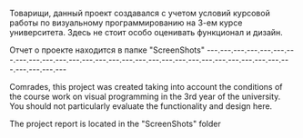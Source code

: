 Товарищи, данный проект создавался с учетом условий курсовой работы по визуальному программированию на 3-ем курсе университета. 
Здесь не стоит особо оценивать функционал и дизайн.

Отчет о проекте находится в папке "ScreenShots"
---.---.---.---.---.---.---.---.---.---.---.---.---.---.---.---.---.---.---.---.---.---.---.---.---.---.---.---.---.---.---.---

Comrades, this project was created taking into account the conditions of the course work on visual programming in the 3rd year of the university. 
You should not particularly evaluate the functionality and design here.

The project report is located in the "ScreenShots" folder
